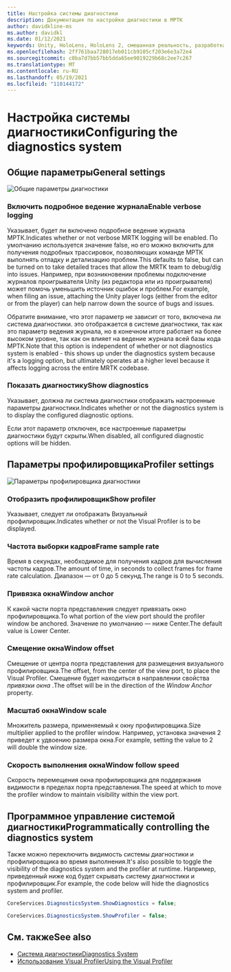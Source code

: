 ```yaml
---
title: Настройка системы диагностики
description: Документация по настройке диагностики в МРТК
author: davidkline-ms
ms.author: davidkl
ms.date: 01/12/2021
keywords: Unity, HoloLens, HoloLens 2, смешанная реальность, разработка, MRTK
ms.openlocfilehash: 2ff761baa728017eb011cb9105cf203e6e3a72e4
ms.sourcegitcommit: c0ba7d7bb57bb5dda65ee9019229b68c2ee7c267
ms.translationtype: MT
ms.contentlocale: ru-RU
ms.lasthandoff: 05/19/2021
ms.locfileid: "110144172"
---
```

# <a name="configuring-the-diagnostics-system"></a><span data-ttu-id="6c7f4-104">Настройка системы диагностики</span><span class="sxs-lookup"><span data-stu-id="6c7f4-104">Configuring the diagnostics system</span></span>

## <a name="general-settings"></a><span data-ttu-id="6c7f4-105">Общие параметры</span><span class="sxs-lookup"><span data-stu-id="6c7f4-105">General settings</span></span>

![Общие параметры диагностики](../images/diagnostics/DiagnosticsGeneralSettings.png)

### <a name="enable-verbose-logging"></a><span data-ttu-id="6c7f4-107">Включить подробное ведение журнала</span><span class="sxs-lookup"><span data-stu-id="6c7f4-107">Enable verbose logging</span></span>

<span data-ttu-id="6c7f4-108">Указывает, будет ли включено подробное ведение журнала МРТК.</span><span class="sxs-lookup"><span data-stu-id="6c7f4-108">Indicates whether or not verbose MRTK logging will be enabled.</span></span> <span data-ttu-id="6c7f4-109">По умолчанию используется значение false, но его можно включить для получения подробных трассировок, позволяющих команде МРТК выполнять отладку и детализацию проблем.</span><span class="sxs-lookup"><span data-stu-id="6c7f4-109">This defaults to false, but can be turned on to take detailed traces that allow the MRTK team to debug/dig into issues.</span></span> <span data-ttu-id="6c7f4-110">Например, при возникновении проблемы подключение журналов проигрывателя Unity (из редактора или из проигрывателя) может помочь уменьшить источник ошибок и проблем.</span><span class="sxs-lookup"><span data-stu-id="6c7f4-110">For example, when filing an issue, attaching the Unity player logs (either from the editor or from the player) can help narrow down the source of bugs and issues.</span></span>

<span data-ttu-id="6c7f4-111">Обратите внимание, что этот параметр не зависит от того, включена ли система диагностики. это отображается в системе диагностики, так как это параметр ведения журнала, но в конечном итоге работает на более высоком уровне, так как он влияет на ведение журнала всей базы кода МРТК.</span><span class="sxs-lookup"><span data-stu-id="6c7f4-111">Note that this option is independent of whether or not diagnostics system is enabled - this shows up under the diagnostics system because it's a logging option, but ultimately operates at a higher level because it affects logging across the entire MRTK codebase.</span></span>

### <a name="show-diagnostics"></a><span data-ttu-id="6c7f4-112">Показать диагностику</span><span class="sxs-lookup"><span data-stu-id="6c7f4-112">Show diagnostics</span></span>

<span data-ttu-id="6c7f4-113">Указывает, должна ли система диагностики отображать настроенные параметры диагностики.</span><span class="sxs-lookup"><span data-stu-id="6c7f4-113">Indicates whether or not the diagnostics system is to display the configured diagnostic options.</span></span>

<span data-ttu-id="6c7f4-114">Если этот параметр отключен, все настроенные параметры диагностики будут скрыты.</span><span class="sxs-lookup"><span data-stu-id="6c7f4-114">When disabled, all configured diagnostic options will be hidden.</span></span>

## <a name="profiler-settings"></a><span data-ttu-id="6c7f4-115">Параметры профилировщика</span><span class="sxs-lookup"><span data-stu-id="6c7f4-115">Profiler settings</span></span>

![Параметры профилировщика диагностики](../images/diagnostics/DiagnosticsProfilerSettings.png)

### <a name="show-profiler"></a><span data-ttu-id="6c7f4-117">Отобразить профилировщик</span><span class="sxs-lookup"><span data-stu-id="6c7f4-117">Show profiler</span></span>

<span data-ttu-id="6c7f4-118">Указывает, следует ли отображать Визуальный профилировщик.</span><span class="sxs-lookup"><span data-stu-id="6c7f4-118">Indicates whether or not the Visual Profiler is to be displayed.</span></span>

### <a name="frame-sample-rate"></a><span data-ttu-id="6c7f4-119">Частота выборки кадров</span><span class="sxs-lookup"><span data-stu-id="6c7f4-119">Frame sample rate</span></span>

<span data-ttu-id="6c7f4-120">Время в секундах, необходимое для получения кадров для вычисления частоты кадров.</span><span class="sxs-lookup"><span data-stu-id="6c7f4-120">The amount of time, in seconds to collect frames for frame rate calculation.</span></span> <span data-ttu-id="6c7f4-121">Диапазон — от 0 до 5 секунд.</span><span class="sxs-lookup"><span data-stu-id="6c7f4-121">The range is 0 to 5 seconds.</span></span>

### <a name="window-anchor"></a><span data-ttu-id="6c7f4-122">Привязка окна</span><span class="sxs-lookup"><span data-stu-id="6c7f4-122">Window anchor</span></span>

<span data-ttu-id="6c7f4-123">К какой части порта представления следует привязать окно профилировщика.</span><span class="sxs-lookup"><span data-stu-id="6c7f4-123">To what portion of the view port should the profiler window be anchored.</span></span> <span data-ttu-id="6c7f4-124">Значение по умолчанию — ниже Center.</span><span class="sxs-lookup"><span data-stu-id="6c7f4-124">The default value is Lower Center.</span></span>

### <a name="window-offset"></a><span data-ttu-id="6c7f4-125">Смещение окна</span><span class="sxs-lookup"><span data-stu-id="6c7f4-125">Window offset</span></span>

<span data-ttu-id="6c7f4-126">Смещение от центра порта представления для размещения визуального профилировщика.</span><span class="sxs-lookup"><span data-stu-id="6c7f4-126">The offset, from the center of the view port, to place the Visual Profiler.</span></span> <span data-ttu-id="6c7f4-127">Смещение будет находиться в направлении свойства *привязки окна* .</span><span class="sxs-lookup"><span data-stu-id="6c7f4-127">The offset will be in the direction of the *Window Anchor* property.</span></span>

### <a name="window-scale"></a><span data-ttu-id="6c7f4-128">Масштаб окна</span><span class="sxs-lookup"><span data-stu-id="6c7f4-128">Window scale</span></span>

<span data-ttu-id="6c7f4-129">Множитель размера, применяемый к окну профилировщика.</span><span class="sxs-lookup"><span data-stu-id="6c7f4-129">Size multiplier applied to the profiler window.</span></span> <span data-ttu-id="6c7f4-130">Например, установка значения 2 приведет к удвоению размера окна.</span><span class="sxs-lookup"><span data-stu-id="6c7f4-130">For example, setting the value to 2 will double the window size.</span></span>

### <a name="window-follow-speed"></a><span data-ttu-id="6c7f4-131">Скорость выполнения окна</span><span class="sxs-lookup"><span data-stu-id="6c7f4-131">Window follow speed</span></span>

<span data-ttu-id="6c7f4-132">Скорость перемещения окна профилировщика для поддержания видимости в пределах порта представления.</span><span class="sxs-lookup"><span data-stu-id="6c7f4-132">The speed at which to move the profiler window to maintain visibility within the view port.</span></span>

## <a name="programmatically-controlling-the-diagnostics-system"></a><span data-ttu-id="6c7f4-133">Программное управление системой диагностики</span><span class="sxs-lookup"><span data-stu-id="6c7f4-133">Programmatically controlling the diagnostics system</span></span>

<span data-ttu-id="6c7f4-134">Также можно переключить видимость системы диагностики и профилировщика во время выполнения.</span><span class="sxs-lookup"><span data-stu-id="6c7f4-134">It's also possible to toggle the visibility of the diagnostics system and the profiler at runtime.</span></span> <span data-ttu-id="6c7f4-135">Например, приведенный ниже код будет скрывать систему диагностики и профилировщик.</span><span class="sxs-lookup"><span data-stu-id="6c7f4-135">For example, the code below will hide the diagnostics system and profiler.</span></span>

```c#
CoreServices.DiagnosticsSystem.ShowDiagnostics = false;

CoreServices.DiagnosticsSystem.ShowProfiler = false;
```

## <a name="see-also"></a><span data-ttu-id="6c7f4-136">См. также</span><span class="sxs-lookup"><span data-stu-id="6c7f4-136">See also</span></span>

- [<span data-ttu-id="6c7f4-137">Система диагностики</span><span class="sxs-lookup"><span data-stu-id="6c7f4-137">Diagnostics System</span></span>](diagnostics-system-getting-started.md)
- [<span data-ttu-id="6c7f4-138">Использование Visual Profiler</span><span class="sxs-lookup"><span data-stu-id="6c7f4-138">Using the Visual Profiler</span></span>](using-visual-profiler.md)

